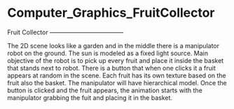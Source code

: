 # Computer_Graphics_FruitCollector

Fruit Collector
————————————

The 2D scene looks like a garden and in the middle there is a manipulator robot on the ground. The sun is modeled as a fixed light source. Main objective of the robot is to pick up every fruit and place it inside the basket that stands next to robot. There is a button that when one clicks it a fruit appears at random in the scene. Each fruit has its own texture based on the fruit also the basket. The manipulator will have hierarchical model. Once the button is clicked and the fruit appears, the animation starts with the manipulator grabbing the fuit and placing it in the basket. 

